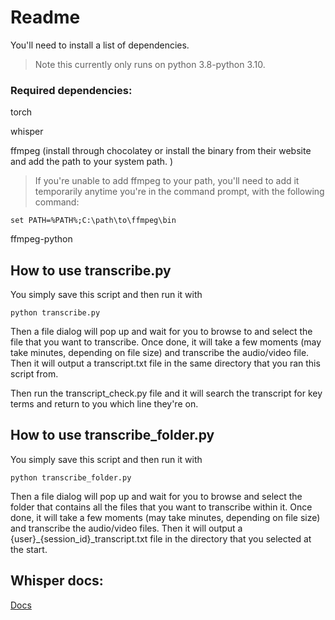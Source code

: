 # Readme
You'll need to install a list of dependencies. 
> Note this currently only runs on python 3.8-python 3.10.

### Required dependencies: 
torch 

whisper

ffmpeg (install through chocolatey or install the binary from their website and add the path to your system path. )

> If you're unable to add ffmpeg to your path, you'll need to add it temporarily anytime you're in the command prompt, with the following command: 

```
set PATH=%PATH%;C:\path\to\ffmpeg\bin
```

ffmpeg-python

## How to use transcribe.py
You simply save this script and then run it with 
```
python transcribe.py
```
Then a file dialog will pop up and wait for you to browse to and select the file that you want to transcribe. Once done, it will take a few moments (may take minutes, depending on file size) and transcribe the audio/video file. Then it will output a transcript.txt file in the same directory that you ran this script from. 

Then run the transcript_check.py file and it will search the transcript for key terms and return to you which line they're on.

## How to use transcribe_folder.py
You simply save this script and then run it with 
```
python transcribe_folder.py
```
Then a file dialog will pop up and wait for you to browse and select the folder that contains all the files that you want to transcribe within it. Once done, it will take a few moments (may take minutes, depending on file size) and transcribe the audio/video files. Then it will output a {user}_{session_id}_transcript.txt file in the directory that you selected at the start.   

## Whisper docs: 
[Docs](https://github.com/openai/whisper)